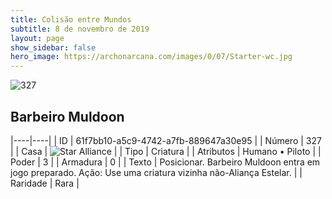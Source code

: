 ```yaml
---
title: Colisão entre Mundos
subtitle: 8 de novembro de 2019
layout: page
show_sidebar: false
hero_image: https://archonarcana.com/images/0/07/Starter-wc.jpg
---
```


![327](https://cdn.keyforgegame.com/media/card_front/pt/452_327_992XFV2GQ73M_pt.png)

## Barbeiro Muldoon

|----|----|
| ID | 61f7bb10-a5c9-4742-a7fb-889647a30e95 |
| Número | 327 |
| Casa | ![Star Alliance](https://archonarcana.com/images/thumb/7/7d/Star_Alliance.png/22px-Star_Alliance.png "Aliança Estelar") |
| Tipo | Criatura |
| Atributos | Humano • Piloto |
| Poder | 3 |
| Armadura | 0 |
| Texto | Posicionar.  Barbeiro Muldoon entra em jogo preparado. Ação: Use uma criatura vizinha não-Aliança Estelar. |
| Raridade | Rara |
